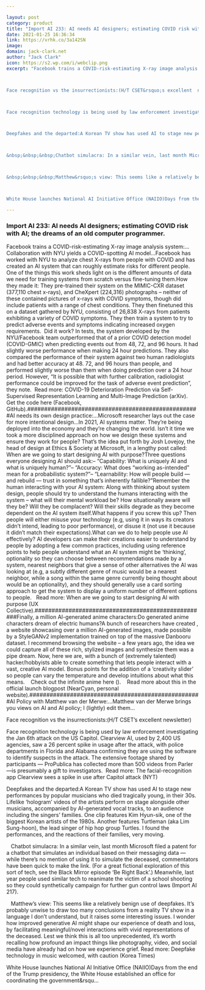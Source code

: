 ```yaml
---

layout: post
category: product
title: "Import AI 233: AI needs AI designers; estimating COVID risk with AI; the dreams of an old computer programmer."
date: 2021-01-25 16:36:34
link: https://vrhk.co/3a142SN
image: 
domain: jack-clark.net
author: "Jack Clark"
icon: https://s2.wp.com/i/webclip.png
excerpt: "Facebook trains a COVID-risk-estimating X-ray image analysis system:&hellip;Collaboration with NYU yields a COVID-spotting AI model&hellip;Facebook has worked with NYU to analyze chest X-rays from people with COVID and has created an AI system that can roughly estimate risks for different people. One of the things this work sheds light on is the different amounts of data we need for training systems from scratch versus fine-tuning them.How they made it: They pre-trained their system on the MIMIC-CXR dataset (377,110 chest x-rays), and CheXpert (224,316) photographs &ndash; neither of these contained pictures of x-rays with COVID symptoms, though did include patients with a range of chest conditions. They then finetuned this on a dataset gathered by NYU, consisting of 26,838 X-rays from patients exhibiting a variety of COVID symptoms. They then train a system to try to predict adverse events and symptoms indicating increased oxygen requirements.&nbsp; Did it work? In tests, the system developed by the NYU/Facebook team outperformed that of a prior COVID detection model (COVID-GMIC) when predicting events out from 48, 72, and 96 hours. It had slightly worse performance when making 24 hour predictions. They also compared the performance of their system against two human radiologists and had better accuracy at 48. 72, and 96 hours than people, and performed slightly worse than them when doing prediction over a 24 hour period. However, &ldquo;It is possible that with further calibration, radiologist performance could be improved for the task of adverse event prediction&rdquo;, they note.&nbsp; Read more: COVID-19 Deterioration Prediction via Self-Supervised Representation Learning and Multi-Image Prediction (arXiv).&nbsp; Get the code here (Facebook, GitHub).###################################################AI needs its own design practice:&hellip;Microsoft researcher lays out the case for more intentional design&hellip;In 2021, AI systems matter. They&rsquo;re being deployed into the economy and they&rsquo;re changing the world. Isn&rsquo;t it time we took a more disciplined approach on how we design these systems and ensure they work for people? That&rsquo;s the idea put forth by Josh Lovejoy, the head of design at Ethics &amp; Society at Microsoft, in a lengthy post called: When are we going to start designing AI with purpose?Three questions everyone designing AI should ask:&ndash; &ldquo;Capability: What is uniquely AI and what is uniquely human?&rdquo;&ndash; &ldquo;Accuracy: What does &ldquo;working as-intended&rdquo; mean for a probabilistic system?&rdquo;&ndash; &ldquo;Learnability: How will people build &mdash; and rebuild &mdash; trust in something that&rsquo;s inherently fallible?&rdquo;Remember the human interacting with your AI system: Along with thinking about system design, people should try to understand the humans interacting with the system &ndash; what will their mental workload be? How situationally aware will they be? Will they be complacent? Will their skills degrade as they become dependent on the AI system itself.What happens if you screw this up? Then people will either misuse your technology (e.g, using it in ways its creators didn&rsquo;t intend, leading to poor performance), or disuse it (not use it because it didn&rsquo;t match their expectations).What can we do to help people use AI effectively? AI developers can make their creations easier to understand by people by adopting a few common practices, including using reference points to help people understand what an AI system might be &lsquo;thinking&rsquo;, optionality so they can choose between recommendations made by a system, nearest neighbors that give a sense of other alternatives the AI was looking at (e.g, a subtly different genre of music would be a nearest neighbor, while a song within the same genre currently being thought about would be an optionality), and they should generally use a card sorting approach to get the system to display a uniform number of different options to people.&nbsp;&nbsp; Read more: When are we going to start designing AI with purpose (UX Collective).###################################################Finally, a million AI-generated anime characters:Do generated anime characters dream of electric humans?A bunch of researchers have created , a website showcasing over a million AI-generated images, made possible by a StyleGANv2 implementation trained on top of the massive Danbooru dataset. I recommend browsing the website &ndash; a few years ago, the idea we could capture all of these rich, stylized images and synthesize them was a pipe dream. Now, here we are, with a bunch of (extremely talented) hacker/hobbyists able to create something that lets people interact with a vast, creative AI model. Bonus points for the addition of a &lsquo;creativity slider&rsquo; so people can vary the temperature and develop intuitions about what this means.&nbsp; &nbsp; Check out the infinite anime here ().&nbsp; &nbsp; Read more about this in the official launch blogpost (NearCyan, personal website).###################################################AI Policy with Matthew van der Merwe:&hellip;Matthew van der Merwe brings you views on AI and AI policy; I (lightly) edit them&hellip;



Face recognition vs the insurrectionists:(H/T CSET&rsquo;s excellent  newsletter)



Face recognition technology is being used by law enforcement investigating the Jan 6th attack on the US Capitol. Clearview AI, used by 2,400 US agencies, saw a 26 percent spike in usage after the attack, with police departments in Florida and Alabama confirming they are using the software to identify suspects in the attack. The extensive footage shared by participants &mdash; ProPublica has collected more than 500 videos from Parler &mdash;is presumably a gift to investigators.&nbsp; Read more: The facial-recognition app Clearview sees a spike in use after Capitol attack (NYT)



Deepfakes and the departed:A Korean TV show has used AI to stage new performances by popular musicians who died tragically young, in their 30s. Lifelike &lsquo;hologram&rsquo; videos of the artists perform on stage alongside other musicians, accompanied by AI-generated vocal tracks, to an audience including the singers&rsquo; families. One clip features Kim Hyun-sik, one of the biggest Korean artists of the 1980s. Another features Turtleman (aka Lim Sung-hoon), the lead singer of hip hop group Turtles. I found the performances, and the reactions of their families, very moving.&nbsp;



&nbsp;&nbsp;&nbsp;Chatbot simulacra: In a similar vein, last month Microsoft filed a patent for a chatbot that simulates an individual based on their messaging data &mdash; while there&rsquo;s no mention of using it to simulate the deceased, commentators have been quick to make the link. (For a great fictional exploration of this sort of tech, see the Black Mirror episode &lsquo;Be Right Back&rsquo;.) Meanwhile, last year people used similar tech to reanimate the victim of a school shooting so they could synthetically campaign for further gun control laws (Import AI 217).



&nbsp;&nbsp;&nbsp;Matthew&rsquo;s view: This seems like a relatively benign use of deepfakes. It&rsquo;s probably unwise to draw too many conclusions from a reality TV show in a language I don&rsquo;t understand, but it raises some interesting issues. I wonder how improved generative AI might shape our experience of death and loss, by facilitating meaningful/novel interactions with vivid representations of the deceased. Lest we think this is all too unprecedented, it&rsquo;s worth recalling how profound an impact things like photography, video, and social media have already had on how we experience grief.&nbsp;Read more: Deepfake technology in music welcomed, with caution (Korea Times)&nbsp;



White House launches National AI Initiative Office (NAIIO)Days from the end of the Trump presidency, the White House established an office for coordinating the government&rsqu…"

---
```


### Import AI 233: AI needs AI designers; estimating COVID risk with AI; the dreams of an old computer programmer.

Facebook trains a COVID-risk-estimating X-ray image analysis system:&hellip;Collaboration with NYU yields a COVID-spotting AI model&hellip;Facebook has worked with NYU to analyze chest X-rays from people with COVID and has created an AI system that can roughly estimate risks for different people. One of the things this work sheds light on is the different amounts of data we need for training systems from scratch versus fine-tuning them.How they made it: They pre-trained their system on the MIMIC-CXR dataset (377,110 chest x-rays), and CheXpert (224,316) photographs &ndash; neither of these contained pictures of x-rays with COVID symptoms, though did include patients with a range of chest conditions. They then finetuned this on a dataset gathered by NYU, consisting of 26,838 X-rays from patients exhibiting a variety of COVID symptoms. They then train a system to try to predict adverse events and symptoms indicating increased oxygen requirements.&nbsp; Did it work? In tests, the system developed by the NYU/Facebook team outperformed that of a prior COVID detection model (COVID-GMIC) when predicting events out from 48, 72, and 96 hours. It had slightly worse performance when making 24 hour predictions. They also compared the performance of their system against two human radiologists and had better accuracy at 48. 72, and 96 hours than people, and performed slightly worse than them when doing prediction over a 24 hour period. However, &ldquo;It is possible that with further calibration, radiologist performance could be improved for the task of adverse event prediction&rdquo;, they note.&nbsp; Read more: COVID-19 Deterioration Prediction via Self-Supervised Representation Learning and Multi-Image Prediction (arXiv).&nbsp; Get the code here (Facebook, GitHub).###################################################AI needs its own design practice:&hellip;Microsoft researcher lays out the case for more intentional design&hellip;In 2021, AI systems matter. They&rsquo;re being deployed into the economy and they&rsquo;re changing the world. Isn&rsquo;t it time we took a more disciplined approach on how we design these systems and ensure they work for people? That&rsquo;s the idea put forth by Josh Lovejoy, the head of design at Ethics &amp; Society at Microsoft, in a lengthy post called: When are we going to start designing AI with purpose?Three questions everyone designing AI should ask:&ndash; &ldquo;Capability: What is uniquely AI and what is uniquely human?&rdquo;&ndash; &ldquo;Accuracy: What does &ldquo;working as-intended&rdquo; mean for a probabilistic system?&rdquo;&ndash; &ldquo;Learnability: How will people build &mdash; and rebuild &mdash; trust in something that&rsquo;s inherently fallible?&rdquo;Remember the human interacting with your AI system: Along with thinking about system design, people should try to understand the humans interacting with the system &ndash; what will their mental workload be? How situationally aware will they be? Will they be complacent? Will their skills degrade as they become dependent on the AI system itself.What happens if you screw this up? Then people will either misuse your technology (e.g, using it in ways its creators didn&rsquo;t intend, leading to poor performance), or disuse it (not use it because it didn&rsquo;t match their expectations).What can we do to help people use AI effectively? AI developers can make their creations easier to understand by people by adopting a few common practices, including using reference points to help people understand what an AI system might be &lsquo;thinking&rsquo;, optionality so they can choose between recommendations made by a system, nearest neighbors that give a sense of other alternatives the AI was looking at (e.g, a subtly different genre of music would be a nearest neighbor, while a song within the same genre currently being thought about would be an optionality), and they should generally use a card sorting approach to get the system to display a uniform number of different options to people.&nbsp;&nbsp; Read more: When are we going to start designing AI with purpose (UX Collective).###################################################Finally, a million AI-generated anime characters:Do generated anime characters dream of electric humans?A bunch of researchers have created , a website showcasing over a million AI-generated images, made possible by a StyleGANv2 implementation trained on top of the massive Danbooru dataset. I recommend browsing the website &ndash; a few years ago, the idea we could capture all of these rich, stylized images and synthesize them was a pipe dream. Now, here we are, with a bunch of (extremely talented) hacker/hobbyists able to create something that lets people interact with a vast, creative AI model. Bonus points for the addition of a &lsquo;creativity slider&rsquo; so people can vary the temperature and develop intuitions about what this means.&nbsp; &nbsp; Check out the infinite anime here ().&nbsp; &nbsp; Read more about this in the official launch blogpost (NearCyan, personal website).###################################################AI Policy with Matthew van der Merwe:&hellip;Matthew van der Merwe brings you views on AI and AI policy; I (lightly) edit them&hellip;



Face recognition vs the insurrectionists:(H/T CSET&rsquo;s excellent  newsletter)



Face recognition technology is being used by law enforcement investigating the Jan 6th attack on the US Capitol. Clearview AI, used by 2,400 US agencies, saw a 26 percent spike in usage after the attack, with police departments in Florida and Alabama confirming they are using the software to identify suspects in the attack. The extensive footage shared by participants &mdash; ProPublica has collected more than 500 videos from Parler &mdash;is presumably a gift to investigators.&nbsp; Read more: The facial-recognition app Clearview sees a spike in use after Capitol attack (NYT)



Deepfakes and the departed:A Korean TV show has used AI to stage new performances by popular musicians who died tragically young, in their 30s. Lifelike &lsquo;hologram&rsquo; videos of the artists perform on stage alongside other musicians, accompanied by AI-generated vocal tracks, to an audience including the singers&rsquo; families. One clip features Kim Hyun-sik, one of the biggest Korean artists of the 1980s. Another features Turtleman (aka Lim Sung-hoon), the lead singer of hip hop group Turtles. I found the performances, and the reactions of their families, very moving.&nbsp;



&nbsp;&nbsp;&nbsp;Chatbot simulacra: In a similar vein, last month Microsoft filed a patent for a chatbot that simulates an individual based on their messaging data &mdash; while there&rsquo;s no mention of using it to simulate the deceased, commentators have been quick to make the link. (For a great fictional exploration of this sort of tech, see the Black Mirror episode &lsquo;Be Right Back&rsquo;.) Meanwhile, last year people used similar tech to reanimate the victim of a school shooting so they could synthetically campaign for further gun control laws (Import AI 217).



&nbsp;&nbsp;&nbsp;Matthew&rsquo;s view: This seems like a relatively benign use of deepfakes. It&rsquo;s probably unwise to draw too many conclusions from a reality TV show in a language I don&rsquo;t understand, but it raises some interesting issues. I wonder how improved generative AI might shape our experience of death and loss, by facilitating meaningful/novel interactions with vivid representations of the deceased. Lest we think this is all too unprecedented, it&rsquo;s worth recalling how profound an impact things like photography, video, and social media have already had on how we experience grief.&nbsp;Read more: Deepfake technology in music welcomed, with caution (Korea Times)&nbsp;



White House launches National AI Initiative Office (NAIIO)Days from the end of the Trump presidency, the White House established an office for coordinating the government&rsqu…